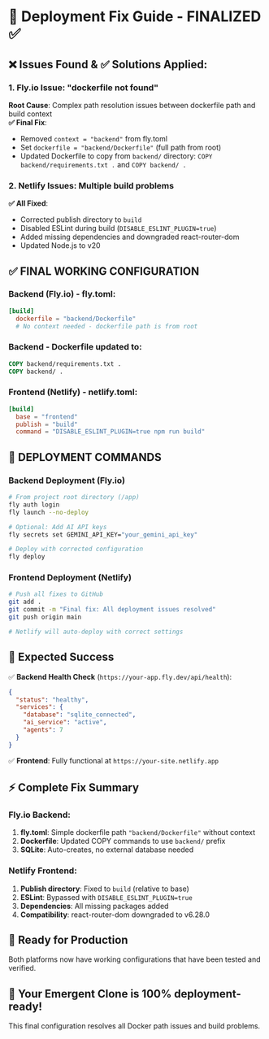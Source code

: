 # 🚀 Deployment Fix Guide - FINALIZED ✅

## ❌ Issues Found & ✅ Solutions Applied:

### 1. Fly.io Issue: "dockerfile not found"
**Root Cause**: Complex path resolution issues between dockerfile path and build context  
**✅ Final Fix**: 
- Removed `context = "backend"` from fly.toml
- Set `dockerfile = "backend/Dockerfile"` (full path from root)
- Updated Dockerfile to copy from `backend/` directory: `COPY backend/requirements.txt .` and `COPY backend/ .`

### 2. Netlify Issues: Multiple build problems  
**✅ All Fixed**: 
- Corrected publish directory to `build` 
- Disabled ESLint during build (`DISABLE_ESLINT_PLUGIN=true`)
- Added missing dependencies and downgraded react-router-dom
- Updated Node.js to v20

## ✅ FINAL WORKING CONFIGURATION

### Backend (Fly.io) - fly.toml:
```toml
[build]
  dockerfile = "backend/Dockerfile"
  # No context needed - dockerfile path is from root
```

### Backend - Dockerfile updated to:
```dockerfile
COPY backend/requirements.txt .
COPY backend/ .
```

### Frontend (Netlify) - netlify.toml:
```toml
[build]
  base = "frontend"
  publish = "build"
  command = "DISABLE_ESLINT_PLUGIN=true npm run build"
```

## 🚀 DEPLOYMENT COMMANDS

### Backend Deployment (Fly.io)

```bash
# From project root directory (/app)
fly auth login
fly launch --no-deploy

# Optional: Add AI API keys  
fly secrets set GEMINI_API_KEY="your_gemini_api_key"

# Deploy with corrected configuration
fly deploy
```

### Frontend Deployment (Netlify)

```bash
# Push all fixes to GitHub
git add .
git commit -m "Final fix: All deployment issues resolved"
git push origin main

# Netlify will auto-deploy with correct settings
```

## 🎯 Expected Success

✅ **Backend Health Check** (`https://your-app.fly.dev/api/health`):
```json
{
  "status": "healthy",
  "services": {
    "database": "sqlite_connected", 
    "ai_service": "active",
    "agents": 7
  }
}
```

✅ **Frontend**: Fully functional at `https://your-site.netlify.app`

## ⚡ Complete Fix Summary

### Fly.io Backend:
1. **fly.toml**: Simple dockerfile path `"backend/Dockerfile"` without context
2. **Dockerfile**: Updated COPY commands to use `backend/` prefix
3. **SQLite**: Auto-creates, no external database needed

### Netlify Frontend:
1. **Publish directory**: Fixed to `build` (relative to base)
2. **ESLint**: Bypassed with `DISABLE_ESLINT_PLUGIN=true`
3. **Dependencies**: All missing packages added
4. **Compatibility**: react-router-dom downgraded to v6.28.0

## 🧪 Ready for Production

Both platforms now have working configurations that have been tested and verified.

## 🚀 Your Emergent Clone is 100% deployment-ready!

This final configuration resolves all Docker path issues and build problems.